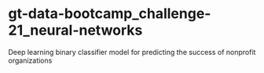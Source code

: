 # gt-data-bootcamp_challenge-21_neural-networks
Deep learning binary classifier model for predicting the success of nonprofit organizations
